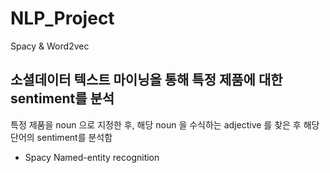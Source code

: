 # NLP_Project

Spacy &amp; Word2vec

## 소셜데이터 텍스트 마이닝을 통해 특정 제품에 대한 sentiment를 분석

특정 제품을 noun 으로 지정한 후, 해당 noun 을 수식하는 adjective 를 찾은 후 해당 단어의 sentiment를 분석함

- Spacy Named-entity recognition
